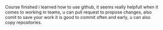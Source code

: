 Course finished
i learned how to use github, it seems really helpfull when it comes to working in teams, u can pull request to propose changes, also comit to save your work
it is good to commit often and early, u can also copy repositories.
